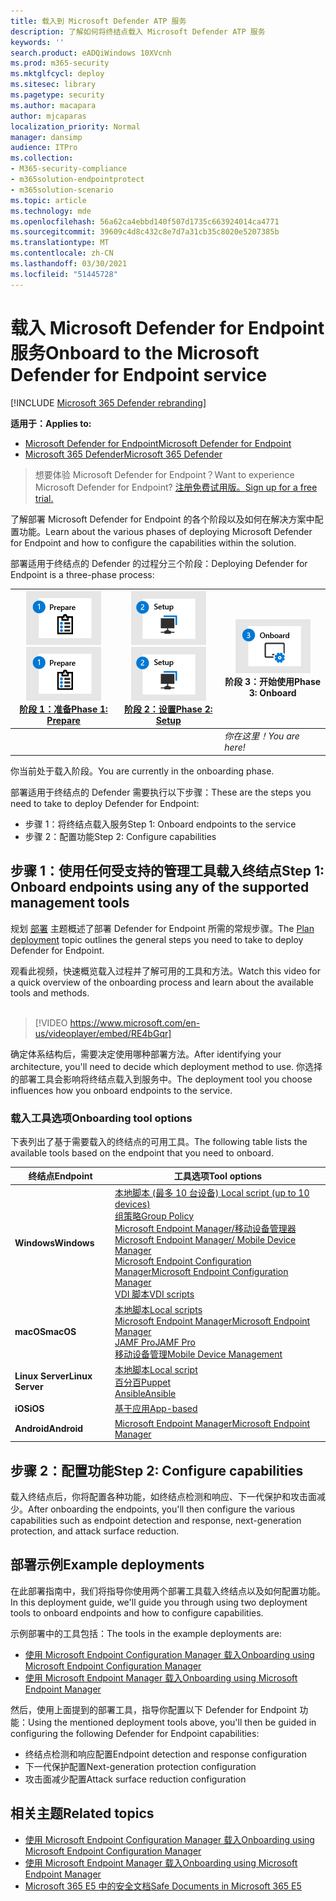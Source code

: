 ```yaml
---
title: 载入到 Microsoft Defender ATP 服务
description: 了解如何将终结点载入 Microsoft Defender ATP 服务
keywords: ''
search.product: eADQiWindows 10XVcnh
ms.prod: m365-security
ms.mktglfcycl: deploy
ms.sitesec: library
ms.pagetype: security
ms.author: macapara
author: mjcaparas
localization_priority: Normal
manager: dansimp
audience: ITPro
ms.collection:
- M365-security-compliance
- m365solution-endpointprotect
- m365solution-scenario
ms.topic: article
ms.technology: mde
ms.openlocfilehash: 56a62ca4ebbd140f507d1735c663924014ca4771
ms.sourcegitcommit: 39609c4d8c432c8e7d7a31cb35c8020e5207385b
ms.translationtype: MT
ms.contentlocale: zh-CN
ms.lasthandoff: 03/30/2021
ms.locfileid: "51445728"
---
```

# <a name="onboard-to-the-microsoft-defender-for-endpoint-service"></a><span data-ttu-id="07295-103">载入 Microsoft Defender for Endpoint 服务</span><span class="sxs-lookup"><span data-stu-id="07295-103">Onboard to the Microsoft Defender for Endpoint service</span></span>

[!INCLUDE [Microsoft 365 Defender rebranding](../../includes/microsoft-defender.md)]

<span data-ttu-id="07295-104">**适用于：**</span><span class="sxs-lookup"><span data-stu-id="07295-104">**Applies to:**</span></span>
- [<span data-ttu-id="07295-105">Microsoft Defender for Endpoint</span><span class="sxs-lookup"><span data-stu-id="07295-105">Microsoft Defender for Endpoint</span></span>](https://go.microsoft.com/fwlink/p/?linkid=2154037)
- [<span data-ttu-id="07295-106">Microsoft 365 Defender</span><span class="sxs-lookup"><span data-stu-id="07295-106">Microsoft 365 Defender</span></span>](https://go.microsoft.com/fwlink/?linkid=2118804)


> <span data-ttu-id="07295-107">想要体验 Microsoft Defender for Endpoint？</span><span class="sxs-lookup"><span data-stu-id="07295-107">Want to experience Microsoft Defender for Endpoint?</span></span> [<span data-ttu-id="07295-108">注册免费试用版。</span><span class="sxs-lookup"><span data-stu-id="07295-108">Sign up for a free trial.</span></span>](https://www.microsoft.com/microsoft-365/windows/microsoft-defender-atp?ocid=docs-wdatp-exposedapis-abovefoldlink)

<span data-ttu-id="07295-109">了解部署 Microsoft Defender for Endpoint 的各个阶段以及如何在解决方案中配置功能。</span><span class="sxs-lookup"><span data-stu-id="07295-109">Learn about the various phases of deploying Microsoft Defender for Endpoint and how to configure the capabilities within the solution.</span></span> 

<span data-ttu-id="07295-110">部署适用于终结点的 Defender 的过程分三个阶段：</span><span class="sxs-lookup"><span data-stu-id="07295-110">Deploying Defender for Endpoint is a three-phase process:</span></span>

| <span data-ttu-id="07295-111">[![部署阶段 - 准备](images/phase-diagrams/prepare.png)](prepare-deployment.md)</span><span class="sxs-lookup"><span data-stu-id="07295-111">[![deployment phase - prepare](images/phase-diagrams/prepare.png)](prepare-deployment.md)</span></span><br>[<span data-ttu-id="07295-112">阶段 1：准备</span><span class="sxs-lookup"><span data-stu-id="07295-112">Phase 1: Prepare</span></span>](prepare-deployment.md) | <span data-ttu-id="07295-113">[![部署阶段 - 设置](images/phase-diagrams/setup.png)](production-deployment.md)</span><span class="sxs-lookup"><span data-stu-id="07295-113">[![deployment phase - setup](images/phase-diagrams/setup.png)](production-deployment.md)</span></span><br>[<span data-ttu-id="07295-114">阶段 2：设置</span><span class="sxs-lookup"><span data-stu-id="07295-114">Phase 2: Setup</span></span>](production-deployment.md) | ![部署阶段 - 载入](images/phase-diagrams/onboard.png)<br><span data-ttu-id="07295-116">阶段 3：开始使用</span><span class="sxs-lookup"><span data-stu-id="07295-116">Phase 3: Onboard</span></span> |
| ----- | ----- | ----- |
| | |<span data-ttu-id="07295-117">*你在这里！*</span><span class="sxs-lookup"><span data-stu-id="07295-117">*You are here!*</span></span>|

<span data-ttu-id="07295-118">你当前处于载入阶段。</span><span class="sxs-lookup"><span data-stu-id="07295-118">You are currently in the onboarding phase.</span></span>

<span data-ttu-id="07295-119">部署适用于终结点的 Defender 需要执行以下步骤：</span><span class="sxs-lookup"><span data-stu-id="07295-119">These are the steps you need to take to deploy Defender for Endpoint:</span></span>

- <span data-ttu-id="07295-120">步骤 1：将终结点载入服务</span><span class="sxs-lookup"><span data-stu-id="07295-120">Step 1: Onboard endpoints to the service</span></span> 
- <span data-ttu-id="07295-121">步骤 2：配置功能</span><span class="sxs-lookup"><span data-stu-id="07295-121">Step 2: Configure capabilities</span></span> 

## <a name="step-1-onboard-endpoints-using-any-of-the-supported-management-tools"></a><span data-ttu-id="07295-122">步骤 1：使用任何受支持的管理工具载入终结点</span><span class="sxs-lookup"><span data-stu-id="07295-122">Step 1: Onboard endpoints using any of the supported management tools</span></span>
<span data-ttu-id="07295-123">规划 [部署](deployment-strategy.md) 主题概述了部署 Defender for Endpoint 所需的常规步骤。</span><span class="sxs-lookup"><span data-stu-id="07295-123">The [Plan deployment](deployment-strategy.md) topic outlines the general steps you need to take to deploy Defender for Endpoint.</span></span>  


<span data-ttu-id="07295-124">观看此视频，快速概览载入过程并了解可用的工具和方法。</span><span class="sxs-lookup"><span data-stu-id="07295-124">Watch this video for a quick overview of the onboarding process and learn about the available tools and methods.</span></span>
<br />
<br />

> [!VIDEO https://www.microsoft.com/en-us/videoplayer/embed/RE4bGqr]



<span data-ttu-id="07295-125">确定体系结构后，需要决定使用哪种部署方法。</span><span class="sxs-lookup"><span data-stu-id="07295-125">After identifying your architecture, you'll need to decide which deployment method to use.</span></span> <span data-ttu-id="07295-126">你选择的部署工具会影响将终结点载入到服务中。</span><span class="sxs-lookup"><span data-stu-id="07295-126">The deployment tool you choose influences how you onboard endpoints to the service.</span></span> 

### <a name="onboarding-tool-options"></a><span data-ttu-id="07295-127">载入工具选项</span><span class="sxs-lookup"><span data-stu-id="07295-127">Onboarding tool options</span></span>

<span data-ttu-id="07295-128">下表列出了基于需要载入的终结点的可用工具。</span><span class="sxs-lookup"><span data-stu-id="07295-128">The following table lists the available tools based on the endpoint that you need to onboard.</span></span>

| <span data-ttu-id="07295-129">终结点</span><span class="sxs-lookup"><span data-stu-id="07295-129">Endpoint</span></span>     | <span data-ttu-id="07295-130">工具选项</span><span class="sxs-lookup"><span data-stu-id="07295-130">Tool options</span></span>                       |
|--------------|------------------------------------------|
| <span data-ttu-id="07295-131">**Windows**</span><span class="sxs-lookup"><span data-stu-id="07295-131">**Windows**</span></span>  |  [<span data-ttu-id="07295-132">本地脚本 (最多 10 台设备) </span><span class="sxs-lookup"><span data-stu-id="07295-132">Local script (up to 10 devices)</span></span>](configure-endpoints-script.md) <br>  [<span data-ttu-id="07295-133">组策略</span><span class="sxs-lookup"><span data-stu-id="07295-133">Group Policy</span></span>](configure-endpoints-gp.md) <br>  [<span data-ttu-id="07295-134">Microsoft Endpoint Manager/移动设备管理器</span><span class="sxs-lookup"><span data-stu-id="07295-134">Microsoft Endpoint Manager/ Mobile Device Manager</span></span>](configure-endpoints-mdm.md) <br>   [<span data-ttu-id="07295-135">Microsoft Endpoint Configuration Manager</span><span class="sxs-lookup"><span data-stu-id="07295-135">Microsoft Endpoint Configuration Manager</span></span>](configure-endpoints-sccm.md) <br> [<span data-ttu-id="07295-136">VDI 脚本</span><span class="sxs-lookup"><span data-stu-id="07295-136">VDI scripts</span></span>](configure-endpoints-vdi.md)   |
| <span data-ttu-id="07295-137">**macOS**</span><span class="sxs-lookup"><span data-stu-id="07295-137">**macOS**</span></span>    | [<span data-ttu-id="07295-138">本地脚本</span><span class="sxs-lookup"><span data-stu-id="07295-138">Local scripts</span></span>](mac-install-manually.md) <br> [<span data-ttu-id="07295-139">Microsoft Endpoint Manager</span><span class="sxs-lookup"><span data-stu-id="07295-139">Microsoft Endpoint Manager</span></span>](mac-install-with-intune.md) <br> [<span data-ttu-id="07295-140">JAMF Pro</span><span class="sxs-lookup"><span data-stu-id="07295-140">JAMF Pro</span></span>](mac-install-with-jamf.md) <br> [<span data-ttu-id="07295-141">移动设备管理</span><span class="sxs-lookup"><span data-stu-id="07295-141">Mobile Device Management</span></span>](mac-install-with-other-mdm.md) |
| <span data-ttu-id="07295-142">**Linux Server**</span><span class="sxs-lookup"><span data-stu-id="07295-142">**Linux Server**</span></span> | [<span data-ttu-id="07295-143">本地脚本</span><span class="sxs-lookup"><span data-stu-id="07295-143">Local script</span></span>](linux-install-manually.md) <br> [<span data-ttu-id="07295-144">百分百</span><span class="sxs-lookup"><span data-stu-id="07295-144">Puppet</span></span>](linux-install-with-puppet.md) <br> [<span data-ttu-id="07295-145">Ansible</span><span class="sxs-lookup"><span data-stu-id="07295-145">Ansible</span></span>](linux-install-with-ansible.md)|
| <span data-ttu-id="07295-146">**iOS**</span><span class="sxs-lookup"><span data-stu-id="07295-146">**iOS**</span></span>      | [<span data-ttu-id="07295-147">基于应用</span><span class="sxs-lookup"><span data-stu-id="07295-147">App-based</span></span>](ios-install.md)                                |
| <span data-ttu-id="07295-148">**Android**</span><span class="sxs-lookup"><span data-stu-id="07295-148">**Android**</span></span>  | [<span data-ttu-id="07295-149">Microsoft Endpoint Manager</span><span class="sxs-lookup"><span data-stu-id="07295-149">Microsoft Endpoint Manager</span></span>](android-intune.md)               | 


## <a name="step-2-configure-capabilities"></a><span data-ttu-id="07295-150">步骤 2：配置功能</span><span class="sxs-lookup"><span data-stu-id="07295-150">Step 2: Configure capabilities</span></span>
<span data-ttu-id="07295-151">载入终结点后，你将配置各种功能，如终结点检测和响应、下一代保护和攻击面减少。</span><span class="sxs-lookup"><span data-stu-id="07295-151">After onboarding the endpoints, you'll then configure the various capabilities such as endpoint detection and response, next-generation protection, and attack surface reduction.</span></span> 


## <a name="example-deployments"></a><span data-ttu-id="07295-152">部署示例</span><span class="sxs-lookup"><span data-stu-id="07295-152">Example deployments</span></span>
<span data-ttu-id="07295-153">在此部署指南中，我们将指导你使用两个部署工具载入终结点以及如何配置功能。</span><span class="sxs-lookup"><span data-stu-id="07295-153">In this deployment guide, we'll guide you through using two deployment tools to onboard endpoints and how to configure capabilities.</span></span>

<span data-ttu-id="07295-154">示例部署中的工具包括：</span><span class="sxs-lookup"><span data-stu-id="07295-154">The tools in the example deployments are:</span></span>
- [<span data-ttu-id="07295-155">使用 Microsoft Endpoint Configuration Manager 载入</span><span class="sxs-lookup"><span data-stu-id="07295-155">Onboarding using Microsoft Endpoint Configuration Manager</span></span>](onboarding-endpoint-configuration-manager.md)
- [<span data-ttu-id="07295-156">使用 Microsoft Endpoint Manager 载入</span><span class="sxs-lookup"><span data-stu-id="07295-156">Onboarding using Microsoft Endpoint Manager</span></span>](onboarding-endpoint-manager.md)

<span data-ttu-id="07295-157">然后，使用上面提到的部署工具，指导你配置以下 Defender for Endpoint 功能：</span><span class="sxs-lookup"><span data-stu-id="07295-157">Using the mentioned deployment tools above, you'll then be guided in configuring the following Defender for Endpoint capabilities:</span></span>
- <span data-ttu-id="07295-158">终结点检测和响应配置</span><span class="sxs-lookup"><span data-stu-id="07295-158">Endpoint detection and response configuration</span></span>
- <span data-ttu-id="07295-159">下一代保护配置</span><span class="sxs-lookup"><span data-stu-id="07295-159">Next-generation protection configuration</span></span>
- <span data-ttu-id="07295-160">攻击面减少配置</span><span class="sxs-lookup"><span data-stu-id="07295-160">Attack surface reduction configuration</span></span>

## <a name="related-topics"></a><span data-ttu-id="07295-161">相关主题</span><span class="sxs-lookup"><span data-stu-id="07295-161">Related topics</span></span>
- [<span data-ttu-id="07295-162">使用 Microsoft Endpoint Configuration Manager 载入</span><span class="sxs-lookup"><span data-stu-id="07295-162">Onboarding using Microsoft Endpoint Configuration Manager</span></span>](onboarding-endpoint-configuration-manager.md)
- [<span data-ttu-id="07295-163">使用 Microsoft Endpoint Manager 载入</span><span class="sxs-lookup"><span data-stu-id="07295-163">Onboarding using Microsoft Endpoint Manager</span></span>](onboarding-endpoint-manager.md)
- [<span data-ttu-id="07295-164">Microsoft 365 E5 中的安全文档</span><span class="sxs-lookup"><span data-stu-id="07295-164">Safe Documents in Microsoft 365 E5</span></span>](../office-365-security/safe-docs.md)
